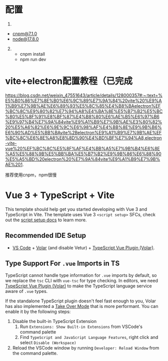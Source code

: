 # 配置
 1. 
   - cnpm@7.1.0
   - node@17.8.0
2. 
   - cnpm install
   - npm run dev



# vite+electron配置教程（已完成
https://blog.csdn.net/weixin_47551643/article/details/128000357#:~:text=%E5%B0%86%E7%8E%B0%E6%9C%89%E7%9A%84%20vite%20%E9%A1%B9%E7%9B%AE%E6%89%93%E5%8C%85%E4%B8%BAelectron%EF%BC%8C%E9%80%82%E7%94%A8%E4%BA%8E%E5%B7%B2%E5%BC%80%E5%8F%91%E8%BF%87%E4%B8%80%E6%AE%B5%E6%97%B6%E9%97%B4%E7%9A%84vite%E9%A1%B9%E7%9B%AE%E3%80%82%20%E5%A6%82%E6%9E%9C%E6%98%AF%E4%BB%8E%E9%9B%B6%E6%90%AD%E5%BB%BAvite%2Belectron%E9%A1%B9%E7%9B%AE%EF%BC%8C%E6%8E%A8%E8%8D%90%E4%BD%BF%E7%94%A8,electron-vite-vue%20%EF%BC%8C%E5%8F%AF%E4%BB%A5%E7%9B%B4%E6%8E%A5%E5%88%9B%E5%BB%BA%E5%B7%B2%E9%9B%86%E6%88%90%E5%A5%BD%20electron%20%E7%9A%84vite%E9%A1%B9%E7%9B%AE%201.

推荐使用cnpm，npm很慢
# Vue 3 + TypeScript + Vite

This template should help get you started developing with Vue 3 and TypeScript in Vite. The template uses Vue 3 `<script setup>` SFCs, check out the [script setup docs](https://v3.vuejs.org/api/sfc-script-setup.html#sfc-script-setup) to learn more.

## Recommended IDE Setup

- [VS Code](https://code.visualstudio.com/) + [Volar](https://marketplace.visualstudio.com/items?itemName=Vue.volar) (and disable Vetur) + [TypeScript Vue Plugin (Volar)](https://marketplace.visualstudio.com/items?itemName=Vue.vscode-typescript-vue-plugin).

## Type Support For `.vue` Imports in TS

TypeScript cannot handle type information for `.vue` imports by default, so we replace the `tsc` CLI with `vue-tsc` for type checking. In editors, we need [TypeScript Vue Plugin (Volar)](https://marketplace.visualstudio.com/items?itemName=Vue.vscode-typescript-vue-plugin) to make the TypeScript language service aware of `.vue` types.

If the standalone TypeScript plugin doesn't feel fast enough to you, Volar has also implemented a [Take Over Mode](https://github.com/johnsoncodehk/volar/discussions/471#discussioncomment-1361669) that is more performant. You can enable it by the following steps:

1. Disable the built-in TypeScript Extension
   1. Run `Extensions: Show Built-in Extensions` from VSCode's command palette
   2. Find `TypeScript and JavaScript Language Features`, right click and select `Disable (Workspace)`
2. Reload the VSCode window by running `Developer: Reload Window` from the command palette.

